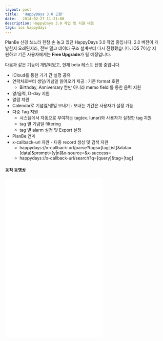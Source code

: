 ```yaml
---
layout: post
title:  'HappyDays 3.0 근황'
date:   2014-02-27 11:31:00
description: HappyDays 3.0 작업 및 지원 내용
tags: ios happydays
---
```

PlanBe 신경 쓰느라 한참 손 놓고 있던 HappyDays 3.0 작업 중입니다. 2.0 버전이 개발한지 오래된지라,
전부 밀고 데이타 구조 설계부터 다시 진행했습니다. iOS 7이상 지원하고 기존 사용자에게는 **Free
Upgrade**가 될 예정입니다.

다음과 같은 기능이 개발되었고, 현재 beta 테스트 진행 중입니다.

- iCloud를 통한 기기 간 설정 공유 
- 연락처로부터 생일/기념일 읽어오기 제공 : 기존 format 호환 
	- Birthday, Anniversary 뿐만 아니라 memo field 를 통한 음력 지원 
- 양/음력, D-day 지원 
- 알람 지원
- Calendar로 기념일/생일 보내기 :  보내는 기간은 사용자가 설정 가능 
- 다중 Tag 지원 
	- 시스템에서 자동으로 부여하는 tag(ex. lunar)와 사용자가 설정한 tag 지원 
	- tag 별 기념일 filtering 
	- tag 별 alarm 설정 및 Export 설정 
- PlanBe 연계 
- x-callback-url 지원 - 다중 record 생성 및 검색 지원 
	- happydays://x-callback-url/parse?tags=[tagList]&data=[data]&prompt=[y|n]&x-source=&x-success=
	- happydays://x-callback-url/search?q=[query]&tag=[tag]

#### 동작 동영상 

 <iframe width="320" height="520" src="//www.youtube.com/embed/awD7dVbIeBs" frameborder="0" allowfullscreen></iframe>
